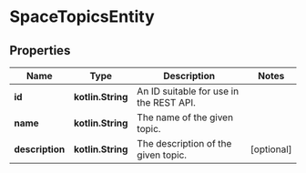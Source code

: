 
# SpaceTopicsEntity

## Properties
Name | Type | Description | Notes
------------ | ------------- | ------------- | -------------
**id** | **kotlin.String** | An ID suitable for use in the REST API. | 
**name** | **kotlin.String** | The name of the given topic. | 
**description** | **kotlin.String** | The description of the given topic. |  [optional]



